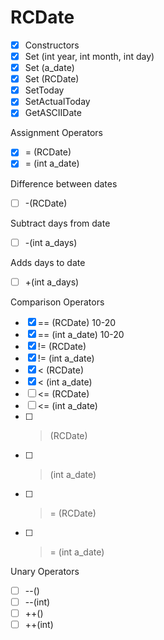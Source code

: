 # RCDate
- [X] Constructors
- [X] Set (int year, int month, int day)
- [X] Set (a_date)
- [X] Set (RCDate)
- [X] SetToday
- [X] SetActualToday
- [X] GetASCIIDate

Assignment Operators
- [X] = (RCDate)
- [X] = (int a_date)

Difference between dates
- [ ] -(RCDate)

Subtract days from date
- [ ] -(int a_days)

Adds days to date
- [ ] +(int a_days)

Comparison Operators
- [X] == (RCDate)		10-20
- [X] == (int a_date)	10-20
- [X] != (RCDate)
- [X] != (int a_date)
- [X] < (RCDate)
- [X] < (int a_date)
- [ ] <= (RCDate)
- [ ] <= (int a_date)
- [ ] > (RCDate)
- [ ] > (int a_date)
- [ ] >= (RCDate)
- [ ] >= (int a_date)

Unary Operators
- [ ] --()
- [ ] --(int)
- [ ] ++()
- [ ] ++(int)
